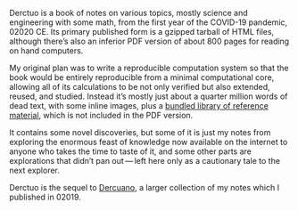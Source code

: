 Derctuo is a book of notes on various topics, mostly science and
engineering with some math, from the first year of the COVID-19
pandemic, 02020 CE.  Its primary published form is a gzipped tarball
of HTML files, although there’s also an inferior PDF version of about
800 pages for reading on hand computers.

My original plan was to write a reproducible
computation system so that the book would be entirely reproducible
from a minimal computational core, allowing all of its calculations to
be not only verified but also extended, reused, and studied.  Instead
it’s mostly just about a quarter million words of dead text, with some
inline images, plus a [bundled library of reference
material](notes/library), which is not included in the PDF version.

It contains some novel discoveries, but some of it is just my notes
from exploring the enormous feast of knowledge now available on the
internet to anyone who takes the time to taste of it, and some other
parts are explorations that didn’t pan out — left here only as a
cautionary tale to the next explorer.

Derctuo is the sequel to
[Dercuano](http://canonical.org/~kragen/dercuano), a larger collection
of my notes which I published in 02019.
